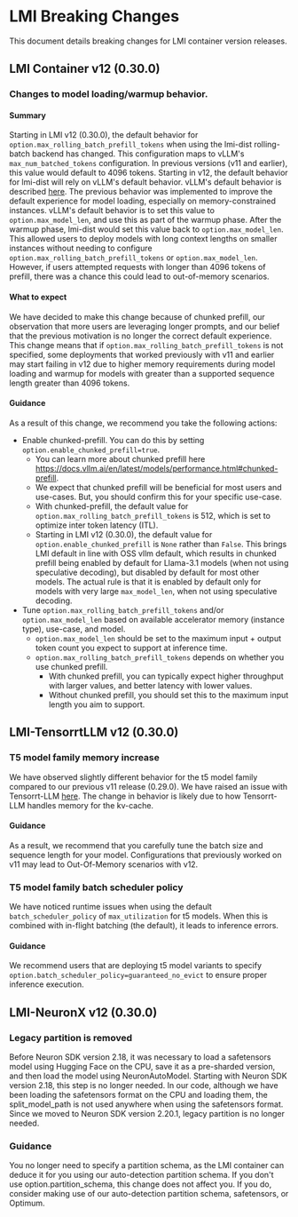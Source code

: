 # LMI Breaking Changes

This document details breaking changes for LMI container version releases.

## LMI Container v12 (0.30.0)

### Changes to model loading/warmup behavior.

#### Summary
Starting in LMI v12 (0.30.0), the default behavior for `option.max_rolling_batch_prefill_tokens` when using the lmi-dist 
rolling-batch backend has changed.
This configuration maps to vLLM's `max_num_batched_tokens` configuration.
In previous versions (v11 and earlier), this value would default to 4096 tokens.
Starting in v12, the default behavior for lmi-dist will rely on vLLM's default behavior.
vLLM's default behavior is described [here](https://github.com/vllm-project/vllm/blob/9cc373f39036af789fb1ffc1e06b23766996d3f4/vllm/config.py#L959C9-L988).
The previous behavior was implemented to improve the default experience for model loading, 
especially on memory-constrained instances. 
vLLM's default behavior is to set this value to `option.max_model_len`, and use this as part of the warmup phase. 
After the warmup phase, lmi-dist would set this value back to `option.max_model_len`.
This allowed users to deploy models with long context lengths on smaller instances without needing
to configure `option.max_rolling_batch_prefill_tokens` or `option.max_model_len`. 
However, if users attempted requests with longer than 4096 tokens of prefill, 
there was a chance this could lead to out-of-memory scenarios.

#### What to expect
We have decided to make this change because of chunked prefill, our observation that more users are leveraging longer prompts, 
and our belief that the previous motivation is no longer the correct default experience.
This change means that if `option.max_rolling_batch_prefill_tokens` is not specified, some deployments that worked previously
with v11 and earlier may start failing in v12 due to higher memory requirements during model loading and warmup 
for models with greater than a supported sequence length greater than 4096 tokens.

#### Guidance
As a result of this change, we recommend you take the following actions:

* Enable chunked-prefill. You can do this by setting `option.enable_chunked_prefill=true`.
  * You can learn more about chunked prefill here https://docs.vllm.ai/en/latest/models/performance.html#chunked-prefill.
  * We expect that chunked prefill will be beneficial for most users and use-cases. But, you should confirm this for your specific use-case.
  * With chunked-prefill, the default value for `option.max_rolling_batch_prefill_tokens` is 512, which is set to optimize inter token latency (ITL).
  * Starting in LMI v12 (0.30.0), the default value for `option.enable_chunked_prefill` is `None` rather than `False`. This brings LMI default
    in line with OSS vllm default, which results in chunked prefill being enabled by default for Llama-3.1 models (when not using speculative
    decoding), but disabled by default for most other models. The actual rule is that it is enabled by default only for models with very large
    `max_model_len`, when not using speculative decoding.
* Tune `option.max_rolling_batch_prefill_tokens` and/or `option.max_model_len` based on available accelerator memory (instance type), use-case, and model. 
  * `option.max_model_len` should be set to the maximum input + output token count you expect to support at inference time.
  * `option.max_rolling_batch_prefill_tokens` depends on whether you use chunked prefill.
    * With chunked prefill, you can typically expect higher throughput with larger values, and better latency with lower values.
    * Without chunked prefill, you should set this to the maximum input length you aim to support.

## LMI-TensorrtLLM v12 (0.30.0)

### T5 model family memory increase 

We have observed slightly different behavior for the t5 model family compared to our previous v11 release (0.29.0).
We have raised an issue with Tensorrt-LLM [here](https://github.com/NVIDIA/TensorRT-LLM/issues/2398). 
The change in behavior is likely due to how Tensorrt-LLM handles memory for the kv-cache.

#### Guidance
As a result, we recommend that you carefully tune the batch size and sequence length for your model.
Configurations that previously worked on v11 may lead to Out-Of-Memory scenarios with v12.

### T5 model family batch scheduler policy

We have noticed runtime issues when using the default `batch_scheduler_policy` of `max_utilization` for t5 models.
When this is combined with in-flight batching (the default), it leads to inference errors.

#### Guidance
We recommend users that are deploying t5 model variants to specify `option.batch_scheduler_policy=guaranteed_no_evict`
to ensure proper inference execution.

## LMI-NeuronX v12 (0.30.0)

### Legacy partition is removed

Before Neuron SDK version 2.18, it was necessary to load a safetensors model using Hugging Face on the CPU, save it as a pre-sharded version, and then load the model using NeuronAutoModel. Starting with Neuron SDK version 2.18, this step is no longer needed. In our code, although we have been loading the safetensors format on the CPU and loading them, the split_model_path is not used anywhere when using the safetensors format. Since we moved to Neuron SDK version 2.20.1, legacy partition is no longer needed.

### Guidance
You no longer need to specify a partition schema, as the LMI container can deduce it for you using our auto-detection partition schema. If you don't use option.partition_schema, this change does not affect you. If you do, consider making use of our auto-detection partition schema, safetensors, or Optimum.